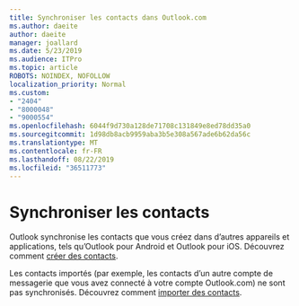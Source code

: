 ```yaml
---
title: Synchroniser les contacts dans Outlook.com
ms.author: daeite
author: daeite
manager: joallard
ms.date: 5/23/2019
ms.audience: ITPro
ms.topic: article
ROBOTS: NOINDEX, NOFOLLOW
localization_priority: Normal
ms.custom:
- "2404"
- "8000048"
- "9000554"
ms.openlocfilehash: 6044f9d730a128de71708c131849e8ed78dd35a0
ms.sourcegitcommit: 1d98db8acb9959aba3b5e308a567ade6b62da56c
ms.translationtype: MT
ms.contentlocale: fr-FR
ms.lasthandoff: 08/22/2019
ms.locfileid: "36511773"
---
```

# <a name="sync-contacts"></a>Synchroniser les contacts

Outlook synchronise les contacts que vous créez dans [](https://outlook.live.com/people/) d’autres appareils et applications, tels qu’Outlook pour Android et Outlook pour iOS. Découvrez comment [créer des contacts](https://support.office.com/article/5b909158-036e-4820-92f7-2a27f57b9f01).

Les contacts importés (par exemple, les contacts d’un autre compte de messagerie que vous avez connecté à votre compte Outlook.com) ne sont pas synchronisés. Découvrez comment [importer des contacts](https://support.office.com/article/285a3b55-8d93-4ac8-93df-43fffd13b2f1).